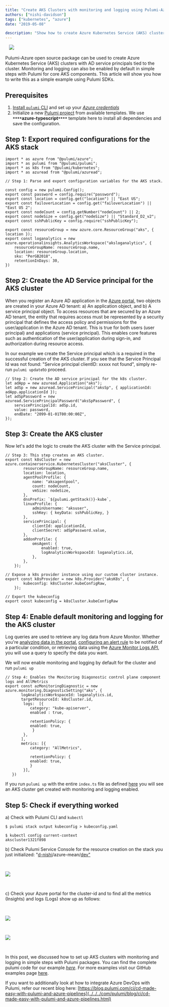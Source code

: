 ```yaml
---
title: "Create AKS Clusters with monitoring and logging using Pulumi-Azure open source SDKs"
authors: ["nishi-davidson"]
tags: ["kubernetes", "azure"]
date: "2019-05-08"

description: "Show how to create Azure Kubernetes Service (AKS) clusters with AD service principles using Pulumi."
---
```



   ![](https://blog.pulumi.com/hubfs/image-7.png)

Pulumi-Azure open source package can be used to create Azure Kubernetes
Service (AKS) clusters with AD service principals tied to the cluster.
Monitoring and logging can also be enabled by default in simple steps
with Pulumi for core AKS components. This article will show you how to
write this as a simple example using Pulumi SDKs.

 Prerequisites
---------------------------------

1.  [Install `pulumi` CLI](https://pulumi.io/quickstart/install.html)
    and set up your [*Azure
    credentials*](https://pulumi.io/quickstart/azure/index.html)
2.  Initialize a new [Pulumi
    project](https://pulumi.io/reference/project.html) from available
    templates. We use **`****`azure-typescript`****`** template here to
    install all dependencies and save the configuration.

Step 1: Export required configurations for the AKS stack
-----------------------------------------------------------------------------------------------------------------------

    import * as azure from "@pulumi/azure";
    import * as pulumi from "@pulumi/pulumi";
    import * as k8s from "@pulumi/kubernetes";
    import * as azuread from "@pulumi/azuread";

    // Step 1: Parse and export configuration variables for the AKS stack.

    const config = new pulumi.Config();
    export const password = config.require("password");
    export const location = config.get("location") || "East US";
    export const failoverLocation = config.get("failoverLocation") || "East US 2";
    export const nodeCount = config.getNumber("nodeCount") || 2;
    export const nodeSize = config.get("nodeSize") || "Standard_D2_v2";
    export const sshPublicKey = config.require("sshPublicKey");

    export const resourceGroup = new azure.core.ResourceGroup("aks", { location });
    export const loganalytics = new azure.operationalinsights.AnalyticsWorkspace("aksloganalytics", {
        resourceGroupName: resourceGroup.name,
        location: resourceGroup.location,
        sku: "PerGB2018",
        retentionInDays: 30,
    })

Step 2: Create the AD Service principal for the AKS cluster
-----------------------------------------------------------------------------------------------------------------------------

When you register an Azure AD application in the [Azure
portal](https://portal.azure.com/), two objects are created in your
Azure AD tenant: a) An application object, and b) A service principal
object. To access resources that are secured by an Azure AD tenant, the
entity that requires access must be represented by a security principal
that defines the access policy and permissions for the user/application
in the Azure AD tenant. This is true for both users (user principal) and
applications (service principal). This enables core features such as
authentication of the user/application during sign-in, and authorization
during resource access.

In our example we create the Service principal which is a required in
the successful creation of the AKS cluster. If you see that the Service
Principal Id was not found: "Service principal clientID: xxxxx not
found", simply re-run `pulumi update`to proceed.

    // Step 2: Create the AD service principal for the k8s cluster.
    let adApp = new azuread.Application("aks");
    let adSp = new azuread.ServicePrincipal("aksSp", { applicationId: adApp.applicationId });
    let adSpPassword = new azuread.ServicePrincipalPassword("aksSpPassword", {
        servicePrincipalId: adSp.id,
        value: password,
        endDate: "2099-01-01T00:00:00Z",
    });

Step 3: Create the AKS cluster
-------------------------------------------------------------------

Now let's add the logic to create the AKS cluster with the Service
principal.

    // Step 3: This step creates an AKS cluster.
    export const k8sCluster = new azure.containerservice.KubernetesCluster("aksCluster", {
            resourceGroupName: resourceGroup.name,
            location: location,
            agentPoolProfile: {
                name: "aksagentpool",
                count: nodeCount,
                vmSize: nodeSize,
            },
            dnsPrefix: `${pulumi.getStack()}-kube`,
            linuxProfile: {
                adminUsername: "aksuser", 
                sshKey: { keyData: sshPublicKey, }
            },
            servicePrincipal: {
                clientId: applicationId,
                clientSecret: adSpPassword.value,
            },
            addonProfile: {
                omsAgent: {
                    enabled: true,
                    logAnalyticsWorkspaceId: loganalytics.id,
                },
            },
        }); 

    // Expose a k8s provider instance using our custom cluster instance.
    export const k8sProvider = new k8s.Provider("aksK8s", {
            kubeconfig: k8sCluster.kubeConfigRaw,
        });

    // Export the kubeconfig
    export const kubeconfig = k8sCluster.kubeConfigRaw

Step 4: Enable default monitoring and logging for the AKS cluster
------------------------------------------------------------------------------------------------------------------------------------------

Log queries are used to retrieve any log data from Azure Monitor.
Whether you're [analyzing data in the
portal](https://docs.microsoft.com/en-us/azure/azure-monitor/log-query/portals),
[configuring an alert
rule](https://docs.microsoft.com/en-us/azure/azure-monitor/platform/alerts-metric)
to be notified of a particular condition, or retrieving data using the
[Azure Monitor Logs API](https://dev.loganalytics.io/), you will use a
query to specify the data you want.

We will now enable monitoring and logging by default for the cluster and
run `pulumi up`

    // Step 4: Enables the Monitoring Diagonostic control plane component logs and AllMetrics   
    export const azMonitoringDiagnostic = new azure.monitoring.DiagnosticSetting("aks", {
           logAnalyticsWorkspaceId: loganalytics.id,
           targetResourceId: k8sCluster.id,
            logs:  [{
               category: "kube-apiserver",
               enabled : true,
            
               retentionPolicy: {
               enabled: true,
                }
            },
           ],
           metrics: [{
               category: "AllMetrics",
            
               retentionPolicy: {
               enabled: true,
               }
            }],
       })
       

If you run `pulumi up` with the entire `index.ts` file as defined
[here](https://gist.github.com/d-nishi/b757e1e8b3ebe187d81ce32a4d15525e)
you will see an AKS cluster get created with monitoring and logging
enabled.

Step 5: Check if everything worked
----------------------------------------------------------------------------

a) Check with Pulumi CLI and `kubectl`

    $ pulumi stack output kubeconfig > kubeconfig.yaml

    $ kubectl config current-context
    akscluster1321f898

b) Check Pulumi Service Console for the resource creation on the stack
you just initialized:
"[d-nishi](https://app.pulumi.com/d-nishi)/azure-mean/[dev"](https://app.pulumi.com/d-nishi/azure-mean/dev)

 

![](https://blog.pulumi.com/hubfs/image-10.png)

 

c) Check your Azure portal for the cluster-id and to find all the
metrics (Insights) and logs (Logs) show up as follows:

 

![](https://blog.pulumi.com/hubfs/Screen%20Shot%202019-05-08%20at%208.30.07%20AM.png)

 

![](https://blog.pulumi.com/hubfs/image-8.png)

 

In this post, we discussed how to set up AKS clusters with monitoring
and logging in simple steps with Pulumi packages. You can find the
complete pulumi code for our example
[*here*](https://gist.github.com/d-nishi/b757e1e8b3ebe187d81ce32a4d15525e).
For more examples visit our GitHub examples page
[here](https://github.com/pulumi/examples).

If you want to additionally look at how to integrate Azure DevOps with
Pulumi, refer our recent blog here:
[https://blog.pulumi.com/ci/cd-made-easy-with-pulumi-and-azure-pipelines](../../../com/pulumi/blog/ci/cd-made-easy-with-pulumi-and-azure-pipelines.html)

